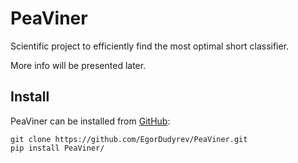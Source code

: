 # PeaViner

Scientific project to efficiently find the most optimal short classifier.

More info will be presented later.

## Install
PeaViner can be installed from [GitHub](https://github.com/EgorDudyrev/PeaViner.git):

```console
git clone https://github.com/EgorDudyrev/PeaViner.git
pip install PeaViner/
```